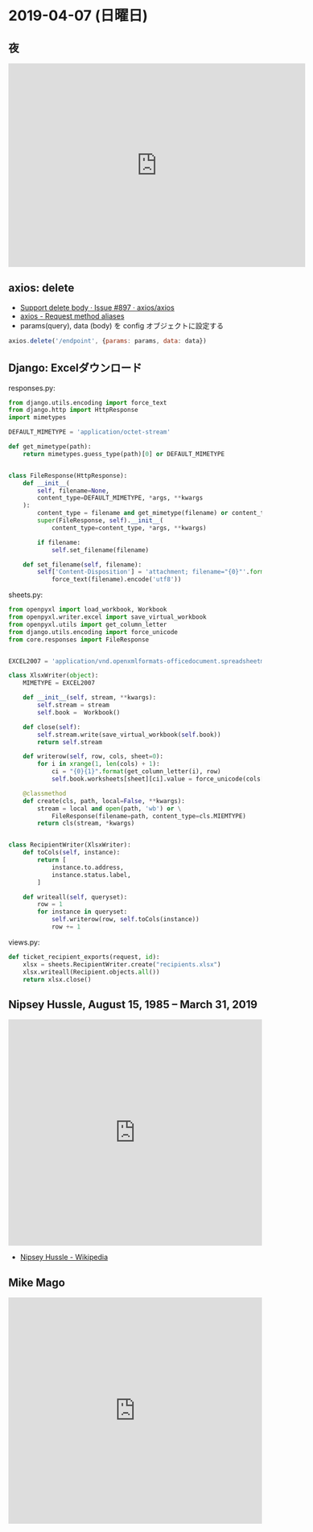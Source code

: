 # 2019-04-07 (日曜日)

## 夜

<iframe height='405' width='590' frameborder='0' allowtransparency='true' scrolling='no' src='https://www.strava.com/activities/2273631175/embed/3f1bffed1c292c7087a9fcdbbcf54db4a01b9d71'></iframe>

## axios: delete 

- [Support delete body · Issue #897 · axios/axios](https://github.com/axios/axios/issues/897)
- [axios - Request method aliases](https://github.com/axios/axios#request-method-aliases)
- params(query), data (body) を config オブジェクトに設定する

~~~js
axios.delete('/endpoint', {params: params, data: data})
~~~

## Django: Excelダウンロード

responses.py:

~~~py
from django.utils.encoding import force_text
from django.http import HttpResponse
import mimetypes

DEFAULT_MIMETYPE = 'application/octet-stream'

def get_mimetype(path):
    return mimetypes.guess_type(path)[0] or DEFAULT_MIMETYPE


class FileResponse(HttpResponse):
    def __init__(
        self, filename=None,
        content_type=DEFAULT_MIMETYPE, *args, **kwargs
    ):
        content_type = filename and get_mimetype(filename) or content_type
        super(FileResponse, self).__init__(
            content_type=content_type, *args, **kwargs)

        if filename:
            self.set_filename(filename)

    def set_filename(self, filename):
        self['Content-Disposition'] = 'attachment; filename="{0}"'.format(
            force_text(filename).encode('utf8'))
~~~

sheets.py:

~~~py
from openpyxl import load_workbook, Workbook
from openpyxl.writer.excel import save_virtual_workbook
from openpyxl.utils import get_column_letter
from django.utils.encoding import force_unicode
from core.responses import FileResponse


EXCEL2007 = 'application/vnd.openxmlformats-officedocument.spreadsheetml.sheet'

class XlsxWriter(object):
    MIMETYPE = EXCEL2007

    def __init__(self, stream, **kwargs):
        self.stream = stream
        self.book =  Workbook()

    def close(self):
        self.stream.write(save_virtual_workbook(self.book))
        return self.stream

    def writerow(self, row, cols, sheet=0):
        for i in xrange(1, len(cols) + 1):
            ci = "{0}{1}".format(get_column_letter(i), row)
            self.book.worksheets[sheet][ci].value = force_unicode(cols[i - 1])

    @classmethod
    def create(cls, path, local=False, **kwargs):
        stream = local and open(path, 'wb') or \
            FileResponse(filename=path, content_type=cls.MIEMTYPE)
        return cls(stream, *kwargs)


class RecipientWriter(XlsxWriter):
    def toCols(self, instance):
        return [
            instance.to.address,
            instance.status.label,
        ]

    def writeall(self, queryset):
        row = 1
        for instance in queryset:
            self.writerow(row, self.toCols(instance))
            row += 1
~~~

views.py:

~~~py
def ticket_recipient_exports(request, id):
    xlsx = sheets.RecipientWriter.create("recipients.xlsx")
    xlsx.writeall(Recipient.objects.all())
    return xlsx.close()
~~~

## Nipsey Hussle, August 15, 1985 – March 31, 2019

<iframe allow="autoplay *; encrypted-media *;" frameborder="0" height="450" style="width:100%;max-width:660px;overflow:hidden;background:transparent;" sandbox="allow-forms allow-popups allow-same-origin allow-scripts allow-storage-access-by-user-activation allow-top-navigation-by-user-activation" src="https://embed.music.apple.com/jp/album/racks-in-the-middle-feat-roddy-ricch-and-hit-boy-single/1452930236"></iframe>

- [Nipsey Hussle - Wikipedia](https://en.wikipedia.org/wiki/Nipsey_Hussle)

## Mike Mago

<iframe allow="autoplay *; encrypted-media *;" frameborder="0" height="450" style="width:100%;max-width:660px;overflow:hidden;background:transparent;" sandbox="allow-forms allow-popups allow-same-origin allow-scripts allow-storage-access-by-user-activation allow-top-navigation-by-user-activation" src="https://embed.music.apple.com/jp/album/wake-up-single/1451286332"></iframe>
